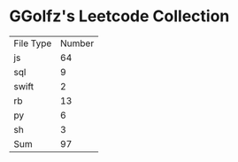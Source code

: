 # GGolfz's Leetcode Collection

<table><tr><td>File Type</td><td>Number</td></tr><tr><td>js</td><td>64</td></tr><tr><td>sql</td><td>9</td></tr><tr><td>swift</td><td>2</td></tr><tr><td>rb</td><td>13</td></tr><tr><td>py</td><td>6</td></tr><tr><td>sh</td><td>3</td></tr><tr><td>Sum</td><td>97</td></tr></table>